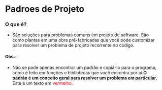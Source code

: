 # Padroes de Projeto
### O que é?
- São soluções para problemas comuns em projeto de software. São como plantas em uma obra pré-fabricadas que você pode customizar para resolver um problema de projeto recorrente no código.
#### Obs.:
- Não se pode apenas encontrar um padrão e copiá-lo para o programa, como é feito em funções e bibliotecas que você encontra por aí.**O padrão é um conceito geral para resolver um problema em particular.**
Este é um texto em <span style="color:red">vermelho</span>.
